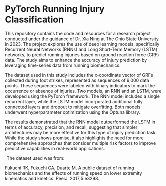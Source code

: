 # PyTorch Running Injury Classification

This repository contains the code and resources for a research project conducted under the guidance of Dr. Xia Ning at The Ohio State University in 2023. The project explores the use of deep learning models, specifically Recurrent Neural Networks (RNNs) and Long Short-Term Memory (LSTM) networks, to predict running injuries based on ground reaction force (GRF) data. The study aims to enhance the accuracy of injury prediction by leveraging time-series data from running biomechanics.

The dataset used in this study includes the x-coordinate vector of GRFs collected during foot strikes, represented as sequences of 9,000 data points. These sequences were labeled with binary indicators to mark the occurrence or absence of injuries. Two models, an RNN and an LSTM, were developed using the PyTorch framework. The RNN model included a single recurrent layer, while the LSTM model incorporated additional fully connected layers and dropout to mitigate overfitting. Both models underwent hyperparameter optimization using the Optuna library.

The results demonstrated that the RNN model outperformed the LSTM in terms of accuracy, precision, and recall, suggesting that simpler architectures may be more effective for this type of injury prediction task. While the study shows promise, it also highlights the need for more comprehensive approaches that consider multiple risk factors to improve predictive capabilities in real-world applications.

_The dataset used was from: _

Fukuchi RK, Fukuchi CA, Duarte M. A public dataset of running biomechanics and the effects of running speed 
on lower extremity kinematics and kinetics. PeerJ. 2017;5:e3298. 
